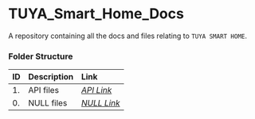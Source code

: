 # TUYA_Smart_Home_Docs

A repository containing all the docs and files relating to `TUYA SMART HOME`.

### Folder Structure

|ID|Description|Link|
| :------------| :------------ | :------------ |
|1.|API files|*[API Link](https://github.com/Cale-Torino/Amateur_Radio/tree/main/1.%20SARL%20(South%20African%20Radio%20League)%20Examination%20files)*|
|0.|NULL files|*[NULL Link](NULL)*|